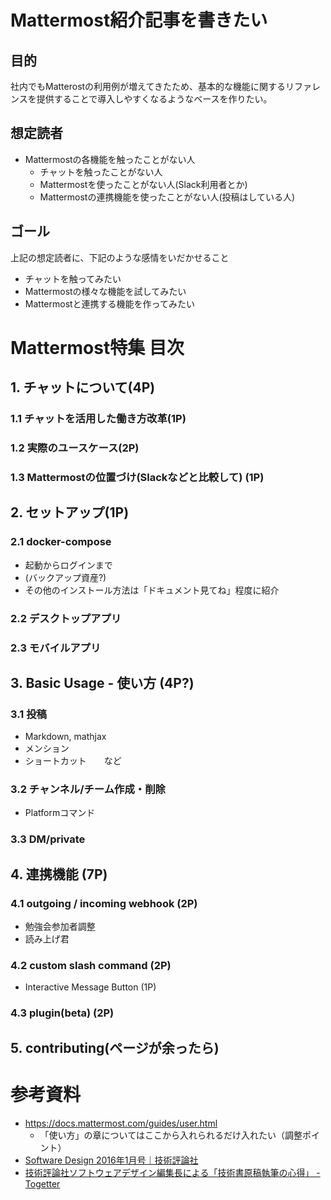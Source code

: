 # Mattermost紹介記事を書きたい

## 目的
社内でもMatterostの利用例が増えてきたため、基本的な機能に関するリファレンスを提供することで導入しやすくなるようなベースを作りたい。

## 想定読者
* Mattermostの各機能を触ったことがない人
  * チャットを触ったことがない人
  * Mattermostを使ったことがない人(Slack利用者とか)
  * Mattermostの連携機能を使ったことがない人(投稿はしている人)

## ゴール
上記の想定読者に、下記のような感情をいだかせること
* チャットを触ってみたい
* Mattermostの様々な機能を試してみたい
* Mattermostと連携する機能を作ってみたい

# Mattermost特集 目次

## 1. チャットについて(4P)

### 1.1 チャットを活用した働き方改革(1P)

### 1.2 実際のユースケース(2P)

### 1.3 Mattermostの位置づけ(Slackなどと比較して) (1P)

## 2. セットアップ(1P)

### 2.1 docker-compose
* 起動からログインまで
* (バックアップ資産?) 
* その他のインストール方法は「ドキュメント見てね」程度に紹介

### 2.2 デスクトップアプリ

### 2.3 モバイルアプリ

## 3. Basic Usage - 使い方 (4P?)

### 3.1 投稿
* Markdown, mathjax
* メンション
* ショートカット　　など

### 3.2 チャンネル/チーム作成・削除

* Platformコマンド

### 3.3  DM/private

## 4. 連携機能 (7P)

### 4.1 outgoing / incoming webhook (2P)

* 勉強会参加者調整
* 読み上げ君

### 4.2 custom slash command (2P)
* Interactive Message Button (1P)
### 4.3 plugin(beta) (2P)

## 5. contributing(ページが余ったら)


# 参考資料
* https://docs.mattermost.com/guides/user.html
  * 「使い方」の章についてはここから入れられるだけ入れたい（調整ポイント）
* [Software Design 2016年1月号｜技術評論社](http://gihyo.jp/magazine/SD/archive/2016/201601)
* [技術評論社ソフトウェアデザイン編集長による「技術書原稿執筆の心得」 \- Togetter](https://togetter.com/li/835478)
